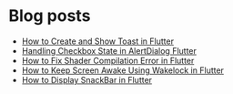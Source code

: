 # Blog posts
<!-- BLOG-POST-LIST:START -->
- [How to Create and Show Toast in Flutter](https://flutterflux.com/how-to-create-and-show-toast-in-flutter/)
- [Handling Checkbox State in AlertDialog Flutter](https://flutterflux.com/handling-checkbox-state-in-alertdialog-flutter/)
- [How to Fix Shader Compilation Error in Flutter](https://flutterflux.com/fix-shader-compilation-error-in-flutter/)
- [How to Keep Screen Awake Using Wakelock in Flutter](https://flutterflux.com/how-to-keep-screen-awake-using-wakelock-in-flutter/)
- [How to Display SnackBar in Flutter](https://flutterflux.com/how-to-display-snackbar-in-flutter/)
<!-- BLOG-POST-LIST:END -->